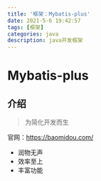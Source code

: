 ```yaml
---
title: '框架：Mybatis-plus'
date: 2021-5-6 19:42:57
tags: [框架]
categories: java
description: java开发框架
---
```




# Mybatis-plus

## 介绍

> 为简化开发而生

官网：https://baomidou.com/

- 润物无声
- 效率至上
- 丰富功能

